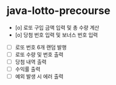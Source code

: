 # java-lotto-precourse

+ [o] 로또 구입 금액 입력 및 총 수량 계산
+ [o] 당첨 번호 입력 및 보너스 번호 입력
+ [ ] 로또 번호 6개 랜덤 발행
+ [ ] 로또 수량 및 번호 출력
+ [ ] 당첨 내역 출력
+ [ ] 수익률 출력
+ [ ] 예외 발생 시 에러 출력